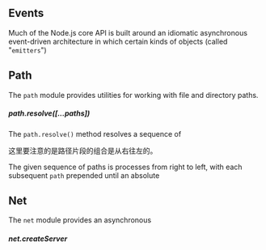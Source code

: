 ## Events

Much of the Node.js core API is built around an idiomatic asynchronous event-driven architecture in which certain kinds of objects (called "`emitters`") 

## Path

The `path` module provides utilities for working with file and directory paths.

##### path.resolve([...paths])

The `path.resolve()` method resolves a sequence of 

这里要注意的是路径片段的组合是从右往左的。

The given sequence of paths is processes from right to left, with each subsequent `path` prepended until an absolute

## Net

The `net` module provides an asynchronous 

##### net.createServer